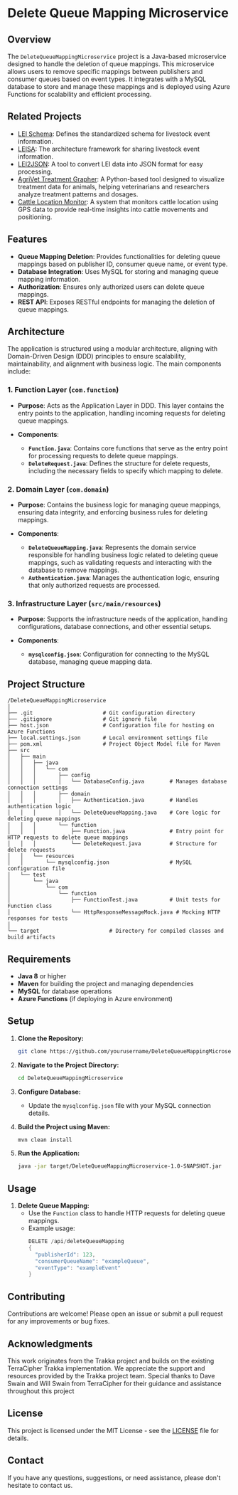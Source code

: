 
# Delete Queue Mapping Microservice

## Overview

The `DeleteQueueMappingMicroservice` project is a Java-based microservice designed to handle the deletion of queue mappings. This microservice allows users to remove specific mappings between publishers and consumer queues based on event types. It integrates with a MySQL database to store and manage these mappings and is deployed using Azure Functions for scalability and efficient processing.

## Related Projects

- [LEI Schema](https://github.com/mahirgamal/LEI-schema): Defines the standardized schema for livestock event information.
- [LEISA](https://github.com/mahirgamal/LEISA): The architecture framework for sharing livestock event information.
- [LEI2JSON](https://github.com/mahirgamal/LEI2JSON): A tool to convert LEI data into JSON format for easy processing.
- [AgriVet Treatment Grapher](https://github.com/mahirgamal/AgriVet-Treatment-Grapher): A Python-based tool designed to visualize treatment data for animals, helping veterinarians and researchers analyze treatment patterns and dosages.
- [Cattle Location Monitor](https://github.com/mahirgamal/Cattle-Location-Monitor): A system that monitors cattle location using GPS data to provide real-time insights into cattle movements and positioning.

## Features

- **Queue Mapping Deletion**: Provides functionalities for deleting queue mappings based on publisher ID, consumer queue name, or event type.
- **Database Integration**: Uses MySQL for storing and managing queue mapping information.
- **Authorization**: Ensures only authorized users can delete queue mappings.
- **REST API**: Exposes RESTful endpoints for managing the deletion of queue mappings.

## Architecture

The application is structured using a modular architecture, aligning with Domain-Driven Design (DDD) principles to ensure scalability, maintainability, and alignment with business logic. The main components include:

### 1. Function Layer (`com.function`)

- **Purpose**: Acts as the Application Layer in DDD. This layer contains the entry points to the application, handling incoming requests for deleting queue mappings.

- **Components**:
  - **`Function.java`**: Contains core functions that serve as the entry point for processing requests to delete queue mappings.
  - **`DeleteRequest.java`**: Defines the structure for delete requests, including the necessary fields to specify which mapping to delete.

### 2. Domain Layer (`com.domain`)

- **Purpose**: Contains the business logic for managing queue mappings, ensuring data integrity, and enforcing business rules for deleting mappings.

- **Components**:
  - **`DeleteQueueMapping.java`**: Represents the domain service responsible for handling business logic related to deleting queue mappings, such as validating requests and interacting with the database to remove mappings.
  - **`Authentication.java`**: Manages the authentication logic, ensuring that only authorized requests are processed.

### 3. Infrastructure Layer (`src/main/resources`)

- **Purpose**: Supports the infrastructure needs of the application, handling configurations, database connections, and other essential setups.

- **Components**:
  - **`mysqlconfig.json`**: Configuration for connecting to the MySQL database, managing queue mapping data.

## Project Structure

```
/DeleteQueueMappingMicroservice
│
├── .git                      # Git configuration directory
├── .gitignore                # Git ignore file
├── host.json                 # Configuration file for hosting on Azure Functions
├── local.settings.json       # Local environment settings file
├── pom.xml                   # Project Object Model file for Maven
├── src
│   ├── main
│   │   ├── java
│   │   │   └── com
│   │   │       ├── config
│   │   │       │   └── DatabaseConfig.java        # Manages database connection settings
│   │   │       ├── domain
│   │   │       │   ├── Authentication.java        # Handles authentication logic
│   │   │       │   └── DeleteQueueMapping.java    # Core logic for deleting queue mappings
│   │   │       └── function
│   │   │           ├── Function.java              # Entry point for HTTP requests to delete queue mappings
│   │   │           └── DeleteRequest.java         # Structure for delete requests
│   │   └── resources
│   │       └── mysqlconfig.json                   # MySQL configuration file
│   └── test
│       └── java
│           └── com
│               └── function
│                   ├── FunctionTest.java          # Unit tests for Function class
│                   └── HttpResponseMessageMock.java # Mocking HTTP responses for tests
│
└── target                      # Directory for compiled classes and build artifacts
```

## Requirements

- **Java 8** or higher
- **Maven** for building the project and managing dependencies
- **MySQL** for database operations
- **Azure Functions** (if deploying in Azure environment)

## Setup

1. **Clone the Repository:**
   ```bash
   git clone https://github.com/yourusername/DeleteQueueMappingMicroservice.git
   ```
2. **Navigate to the Project Directory:**
   ```bash
   cd DeleteQueueMappingMicroservice
   ```
3. **Configure Database:**
   - Update the `mysqlconfig.json` file with your MySQL connection details.

4. **Build the Project using Maven:**
   ```bash
   mvn clean install
   ```
5. **Run the Application:**
   ```bash
   java -jar target/DeleteQueueMappingMicroservice-1.0-SNAPSHOT.jar
   ```

## Usage

1. **Delete Queue Mapping:**
   - Use the `Function` class to handle HTTP requests for deleting queue mappings.
   - Example usage:
     ```java
     DELETE /api/deleteQueueMapping
     {
       "publisherId": 123,
       "consumerQueueName": "exampleQueue",
       "eventType": "exampleEvent"
     }
     ```

## Contributing

Contributions are welcome! Please open an issue or submit a pull request for any improvements or bug fixes.

## Acknowledgments

This work originates from the Trakka project and builds on the existing TerraCipher Trakka implementation. We appreciate the support and resources provided by the Trakka project team. Special thanks to Dave Swain and Will Swain from TerraCipher for their guidance and assistance throughout this project

## License

This project is licensed under the MIT License - see the [LICENSE](LICENSE) file for details.

## Contact

If you have any questions, suggestions, or need assistance, please don't hesitate to contact us.
